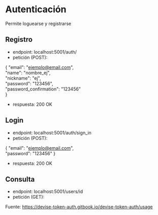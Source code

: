 # Autenticación

Permite loguearse y registrarse

## Registro

* endpoint: localhost:5001/auth/
* petición (POST):

{
  "email": "ejemplo@email.com",  
  "name": "nombre_ej",  
  "nickname": "ej",  
  "password": "123456",  
  "password_confirmation": "123456"  
}
* respuesta: 200 OK

## Login

* endpoint: localhost:5001/auth/sign_in
* petición (POST):

{
  "email": "ejemplo@email.com",  
  "password": "123456"
}
* respuesta: 200 OK

## Consulta
* endpoint: localhost:5001/users/id
* petición (GET):


Fuente: https://devise-token-auth.gitbook.io/devise-token-auth/usage
